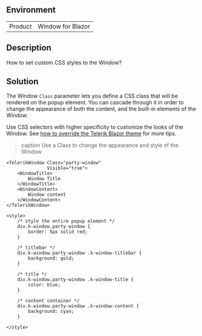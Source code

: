
## Environment
<table>
<tbody>
<tr>
<td>Product</td>
<td>Window for Blazor</td>
</tr>
</tbody>
</table>

## Description

How to set custom CSS styles to the Window?

## Solution

The Window `Class` parameter lets you define a CSS class that will be rendered on the popup element. You can cascade through it in order to change the appearance of both the content, and the built-in elements of the Window.

Use CSS selectors with higher specificity to customize the looks of the Window. See [how to override the Telerik Blazor theme](slug:themes-override) for more tips.

>caption Use a Class to change the appearance and style of the Window

````RAZOR
<TelerikWindow Class="party-window"
               Visible="true">
    <WindowTitle>
        Window Title
    </WindowTitle>
    <WindowContent>
        Window content
    </WindowContent>
</TelerikWindow>

<style>
    /* style the entire popup element */
    div.k-window.party-window {
        border: 5px solid red;
    }

    /* titlebar */
    div.k-window.party-window .k-window-titlebar {
        background: gold;
    }

    /* title */
    div.k-window.party-window .k-window-title {
        color: blue;
    }

    /* content container */
    div.k-window.party-window .k-window-content {
        background: cyan;
    }

</style>
````
